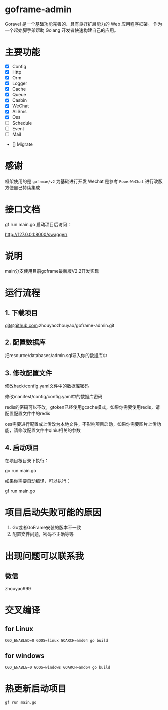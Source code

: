 # goframe-admin

Goravel 是一个基础功能完善的、具有良好扩展能力的 Web 应用程序框架。 作为一个起始脚手架帮助 Golang 开发者快速构建自己的应用。

# 主要功能

- [x] Config
- [x] Http
- [x] Orm
- [x] Logger
- [x] Cache
- [x] Queue
- [x] Casbin
- [x] WeChat
- [x] AliSms
- [x] Oss
- [ ] Schedule
- [ ] Event
- [ ] Mail
- [] Migrate

# 感谢

框架使用的是 `gofrmae/v2` 为基础进行开发
Wechat 是参考 `PowerWeChat` 进行改版 方便自已持续集成


# 接口文档

gf run main.go 启动项目后访问：

http://127.0.0.1:8000/swagger/

# 说明

main分支使用目前goframe最新版V2.2开发实现

# 运行流程

## 1. 下载项目

git@github.com:zhouyaozhouyao/goframe-admin.git

## 2. 配置数据库

把resource/databases/admin.sql导入你的数据库中

## 3. 修改配置文件

修改hack/config.yaml文件中的数据库密码

修改manifest/config/config.yaml中的数据库密码

redis的密码可以不改，gtoken已经使用gcache模式，如果你需要使用redis，请配置配置文件中的redis

oss需要进行配置或上传改为本地文件，不影响项目启动，如果你需要图片上传功能，请修改配置文件中qiniu相关的参数

## 4. 启动项目

在项目根目录下执行：

go run main.go

如果你需要自动编译，可以执行：

gf run main.go

# 项目启动失败可能的原因

1. Go或者GoFrame安装的版本不一致
2. 配置文件问题，密码不正确等等

# 出现问题可以联系我


## 微信

zhouyao999


# 交叉编译

## for Linux

```
CGO_ENABLED=0 GOOS=linux GOARCH=amd64 go build
```

## for windows

```
CGO_ENABLE=0 GOOS=windows GOARCH=amd64 go build
```

# 热更新启动项目

```
gf run main.go
```
